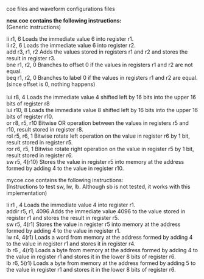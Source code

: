 coe files and waveform configurations files

**new.coe contains the following instructions:**<br>
(Generic instructions)

li r1, 6   Loads the immediate value 6 into register r1.<br>
li r2, 6   Loads the immediate value 6 into register r2.<br>
add r3, r1, r2  Adds the values stored in registers r1 and r2 and stores the result in register r3.<br>
bne r1, r2, 0   Branches to offset 0 if the values in registers r1 and r2 are not equal.<br>
beq r1, r2, 0  Branches to label 0 if the values in registers r1 and r2 are equal. (since offset is 0, nothing happens)<br>
<br>
lui r8, 4  Loads the immediate value 4 shifted left by 16 bits into the upper 16 bits of register r8<br>
lui r10, 8   Loads the immediate value 8 shifted left by 16 bits into the upper 16 bits of register r10.<br>
or r8, r5, r10   Bitwise OR operation between the values in registers r5 and r10, result stored in register r8.<br>
rol r5, r6, 1  Bitwise rotate left operation on the value in register r6 by 1 bit, result stored in register r5.<br>
ror r6, r5, 1  Bitwise rotate right operation on the value in register r5 by 1 bit, result stored in register r6.<br>
sw r5, 4(r10)   Stores the value in register r5 into memory at the address formed by adding 4 to the value in register r10.<br>




mycoe.coe contains the following instructions:<br>
(Instructions to test sw, lw, lb. Although sb is not tested, it works with this implementation) <br>

li r1 , 4  Loads the immediate value 4 into register r1.<br>
addir r5, r1, 4096   Adds the immediate value 4096 to the value stored in register r1 and stores the result in register r5.<br>
sw r5, 4(r1)   Stores the value in register r5 into memory at the address formed by adding 4 to the value in register r1.<br>
lw r4, 4(r1)   Loads a word from memory at the address formed by adding 4 to the value in register r1 and stores it in register r4.<br>
lb r6 , 4(r1)  Loads a byte from memory at the address formed by adding 4 to the value in register r1 and stores it in the lower 8 bits of register r6.<br>
lb r6, 5(r1)   Loads a byte from memory at the address formed by adding 5 to the value in register r1 and stores it in the lower 8 bits of register r6.<br>

